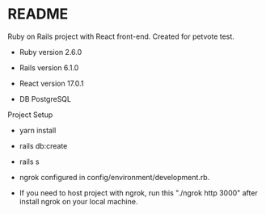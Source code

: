 # README

Ruby on Rails project with React front-end. Created for petvote test.

* Ruby version 2.6.0
  
* Rails version 6.1.0

* React version 17.0.1

* DB PostgreSQL

Project Setup

* yarn install

* rails db:create

* rails s

* ngrok configured in config/environment/development.rb.

* If you need to host project with ngrok, run this "./ngrok http 3000" after install ngrok on your local machine.
